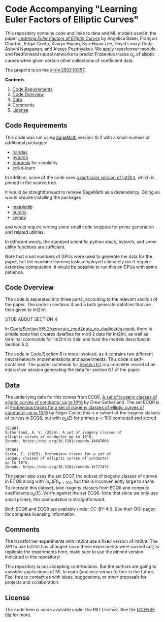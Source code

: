 # Code Accompanying "Learning Euler Factors of Elliptic Curves" #

This repository contains code and links to data and ML models used in the paper [*Learning Euler Factors of Elliptic Curves*](https://arxiv.org/abs/2502.10357) by Angelica Babei, François Charton, Edgar Costa, Xiaoyu Huang, Kyu-Hwan Lee, David Lowry-Duda, Ashvni Narayanan, and Alexey Pozdnyakov. We apply transformer models and feedforward neural networks to predict Frobenius traces $a_p$ of elliptic curves when given certain other collections of coefficient data.

The preprint is on the [arxiv:2502.10357](https://arxiv.org/abs/2502.10357).

**Contents**

1. [Code Requirements](#code-requirements)
1. [Code Overview](#code-overview)
1. [Data](#data)
1. [Comments](#comments)
1. [License](#license)

## Code Requirements ##

This code was run using [SageMath](https://www.sagemath.org/) version 10.2 with a small number of additional packages:

- [pandas](https://pandas.pydata.org/)
- [pytorch](https://pytorch.org/)
- [requests](https://pypi.org/project/requests/) for simplicity
- [scikit-learn](https://scikit-learn.org/stable/)

In addition, some of the code uses [a particular version of Int2Int](https://github.com/f-charton/Int2Int/tree/7379f2366fbbc30cbe1dc84653ddb87cfd78851c), which is pinned in the source tree.

It would be straightforward to remove SageMath as a dependency. Doing so would require installing the packages

- [matplotlib](https://matplotlib.org/)
- [numpy](https://numpy.org/)
- [sympy](https://www.sympy.org/en/index.html)

and would require writing some small code snippets for prime generation and related utilities.

In different words, the standard scientific python stack, pytorch, and some utility functions are sufficient.

Note that small numbers of GPUs were used to generate the data for the paper, but the machine learning tasks employed ultimately don't require extensive computation. It would be possible to run this on CPUs with some patience.


## Code Overview ##

The code is separated into three parts, according to the relevant section of the paper.
The code in sections 4 and 5 both generate datafiles that are then given to Int2Int.

STUB ABOUT SECTION 4

In [Code/Section 5/5.2/generate_mod2data_no_duplicates.ipynb](/Code/Section%205/5.2/generate_mod2data_no_duplicates.ipynb), there is simple code that creates datafiles for mod $2$ data for Int2Int, as well as terminal commands for Int2Int to train and load the models described in Section 5.2.

The code in [Code/Section 6](https://github.com/ababei/LearningEulerFactors/tree/main/Code/Section%206/) is more involved, as it contains two different neural network implementations and experiments. This code is self-contained. The jupyter notebook for [Section 6.1](https://github.com/ababei/LearningEulerFactors/blob/main/Code/Section%206/6.1/nn_exp_and_saliency.ipynb) is a complete record of an interactive session generating the data for section 6.1 of the paper.


## Data ##

The underlying data for this comes from ECQ8, [A set of isogeny classes of elliptic curves of conductor up to 10^8](https://zenodo.org/records/14847809) by Drew Sutherland. The set ECQ6 is at [Frobenious traces for a set of isogeny classes of elliptic curves of conductor up to 10^6](https://zenodo.org/records/15777475)
by Edgar Costa; this is a subset of the isogeny classes of curves in ECQ8, but with $a_p(E)$ for primes $p < 100$ computed and stored.

    [ECQ8]
    Sutherland, A. V. (2024). A set of isogeny classes of
    elliptic curves of conductor up to 10^8.
    Zenodo. https://doi.org/10.5281/zenodo.14847809

    [ECQ6]
    Costa, E. (2025). Frobenious traces for a set of
    isogeny classes of elliptic curves of conductor 
    up to 10^6.
    Zenodo. https://doi.org/10.5281/zenodo.15777475

The paper also uses the set ECQ7, the subset of isogeny classes of curves in ECQ8 along with $(a_p(E))_{p < 100}$, but this is inconveniently large to share. To recreate this dataset, take isogeny classes from ECQ8 and compute coefficients $a_p(E)$. Verify against the set ECQ6. Note that since we only use small primes, this computation is straightforward.

Both ECQ6 and ECQ8 are availably under CC-BY-4.0. See their DOI pages for complete licensing information.


## Comments ##

The transformer experiments with Int2Int use a fixed version of Int2Int.
The API to use Int2Int has changed since these experiments were carried out; to replicate the experiments here, make sure to use the pinned version indicated in this repository!

This repository is not accepting contributions. But the authors are going to consider applications of ML to math (and vice versa) further in the future. Feel free to contact us with ideas, suggestions, or other proposals for projects and collaboration.


## License ##

The code here is made available under the MIT License. See the [LICENSE file](/LICENSE) for more.
